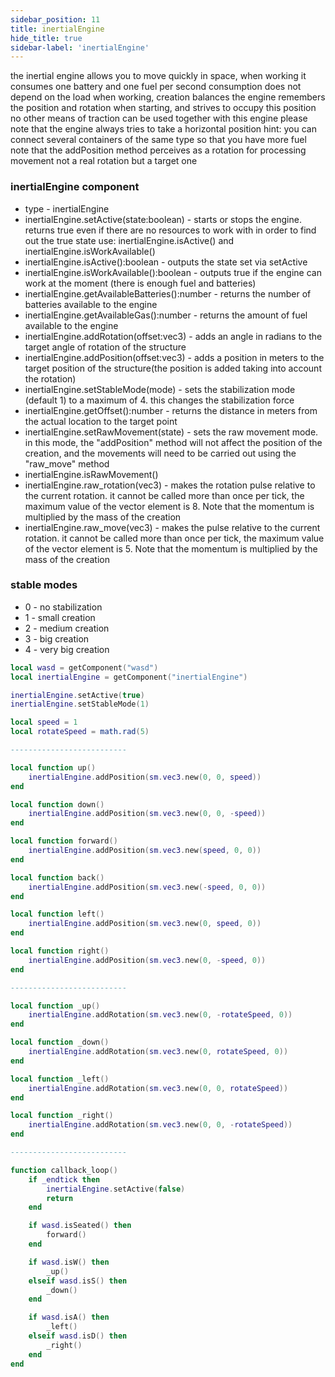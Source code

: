 ```yaml
---
sidebar_position: 11
title: inertialEngine
hide_title: true
sidebar-label: 'inertialEngine'
---
```


the inertial engine allows you to move quickly in space, when working it consumes one battery and one fuel per second
consumption does not depend on the load
when working, creation balances
the engine remembers the position and rotation when starting, and strives to occupy this position
no other means of traction can be used together with this engine
please note that the engine always tries to take a horizontal position
hint: you can connect several containers of the same type so that you have more fuel
note that the addPosition method perceives as a rotation for processing movement not a real rotation but a target one

### inertialEngine component
* type - inertialEngine
* inertialEngine.setActive(state:boolean) - starts or stops the engine. returns true even if there are no resources to work with in order to find out the true state use: inertialEngine.isActive() and inertialEngine.isWorkAvailable()
* inertialEngine.isActive():boolean - outputs the state set via setActive
* inertialEngine.isWorkAvailable():boolean - outputs true if the engine can work at the moment (there is enough fuel and batteries)
* inertialEngine.getAvailableBatteries():number - returns the number of batteries available to the engine
* inertialEngine.getAvailableGas():number - returns the amount of fuel available to the engine
* inertialEngine.addRotation(offset:vec3) - adds an angle in radians to the target angle of rotation of the structure
* inertialEngine.addPosition(offset:vec3) - adds a position in meters to the target position of the structure(the position is added taking into account the rotation)
* inertialEngine.setStableMode(mode) - sets the stabilization mode (default 1) to a maximum of 4. this changes the stabilization force
* inertialEngine.getOffset():number - returns the distance in meters from the actual location to the target point
* inertialEngine.setRawMovement(state) - sets the raw movement mode. in this mode, the "addPosition" method will not affect the position of the creation, and the movements will need to be carried out using the "raw_move" method
* inertialEngine.isRawMovement()
* inertialEngine.raw_rotation(vec3) - makes the rotation pulse relative to the current rotation. it cannot be called more than once per tick, the maximum value of the vector element is 8. Note that the momentum is multiplied by the mass of the creation
* inertialEngine.raw_move(vec3) - makes the pulse relative to the current rotation. it cannot be called more than once per tick, the maximum value of the vector element is 5. Note that the momentum is multiplied by the mass of the creation


### stable modes
* 0 - no stabilization
* 1 - small creation
* 2 - medium creation
* 3 - big creation
* 4 - very big creation

```lua
local wasd = getComponent("wasd")
local inertialEngine = getComponent("inertialEngine")

inertialEngine.setActive(true)
inertialEngine.setStableMode(1)

local speed = 1
local rotateSpeed = math.rad(5)

--------------------------

local function up()
    inertialEngine.addPosition(sm.vec3.new(0, 0, speed))
end

local function down()
    inertialEngine.addPosition(sm.vec3.new(0, 0, -speed))
end

local function forward()
    inertialEngine.addPosition(sm.vec3.new(speed, 0, 0))
end

local function back()
    inertialEngine.addPosition(sm.vec3.new(-speed, 0, 0))
end

local function left()
    inertialEngine.addPosition(sm.vec3.new(0, speed, 0))
end

local function right()
    inertialEngine.addPosition(sm.vec3.new(0, -speed, 0))
end

--------------------------

local function _up()
    inertialEngine.addRotation(sm.vec3.new(0, -rotateSpeed, 0))
end

local function _down()
    inertialEngine.addRotation(sm.vec3.new(0, rotateSpeed, 0))
end

local function _left()
    inertialEngine.addRotation(sm.vec3.new(0, 0, rotateSpeed))
end

local function _right()
    inertialEngine.addRotation(sm.vec3.new(0, 0, -rotateSpeed))
end

--------------------------

function callback_loop()
    if _endtick then
        inertialEngine.setActive(false)
        return
    end

    if wasd.isSeated() then
        forward()
    end

    if wasd.isW() then
        _up()
    elseif wasd.isS() then
        _down()
    end

    if wasd.isA() then
        _left()
    elseif wasd.isD() then
        _right()
    end
end
```